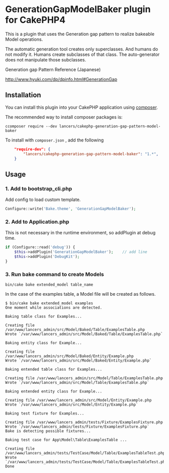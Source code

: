 # GenerationGapModelBaker plugin for CakePHP4
This is a plugin that uses the Generation gap pattern to realize bakeable Model operations.

The automatic generation tool creates only superclasses. And humans do not modify it. Humans create subclasses of that class. The auto-generator does not manipulate those subclasses.

Generation gap Pattern Reference (Japanese)

http://www.hyuki.com/dp/dpinfo.html#GenerationGap

## Installation

You can install this plugin into your CakePHP application using [composer](https://getcomposer.org).

The recommended way to install composer packages is:

```
ccomposer require --dev lancers/cakephp-generation-gap-pattern-model-baker
```

To install with `composer.json` , add the following

```json
    "require-dev": {
        "lancers/cakephp-generation-gap-pattern-model-baker": "1.*",
    }
```

## Usage

### 1. Add to bootstrap_cli.php

Add config to load custom template.

```php
Configure::write('Bake.theme', 'GenerationGapModelBaker');
```

### 2. Add to Application.php

This is not necessary in the runtime environment, so addPlugin at debug time.

```php
if (Configure::read('debug')) {
    $this->addPlugin('GenerationGapModelBaker');    // add line
    $this->addPlugin('DebugKit');
}
```

### 3. Run bake command to create Models

```
bin/cake bake extended_model table_name
```

In the case of the examples table, a Model file will be created as follows.

```
$ bin/cake bake extended_model examples 
One moment while associations are detected.

Baking table class for Examples...

Creating file /var/www/lancers_admin/src/Model/Baked/Table/ExamplesTable.php
Wrote `/var/www/lancers_admin/src/Model/Baked/Table/ExamplesTable.php`

Baking entity class for Example...

Creating file /var/www/lancers_admin/src/Model/Baked/Entity/Example.php
Wrote `/var/www/lancers_admin/src/Model/Baked/Entity/Example.php`

Baking entended table class for Examples...

Creating file /var/www/lancers_admin/src/Model/Table/ExamplesTable.php
Wrote `/var/www/lancers_admin/src/Model/Table/ExamplesTable.php`

Baking entended entity class for Example...

Creating file /var/www/lancers_admin/src/Model/Entity/Example.php
Wrote `/var/www/lancers_admin/src/Model/Entity/Example.php`

Baking test fixture for Examples...

Creating file /var/www/lancers_admin/tests/Fixture/ExamplesFixture.php
Wrote `/var/www/lancers_admin/tests/Fixture/ExamplesFixture.php`
Bake is detecting possible fixtures...

Baking test case for App\Model\Table\ExamplesTable ...

Creating file /var/www/lancers_admin/tests/TestCase/Model/Table/ExamplesTableTest.php
Wrote `/var/www/lancers_admin/tests/TestCase/Model/Table/ExamplesTableTest.php`
Done
```